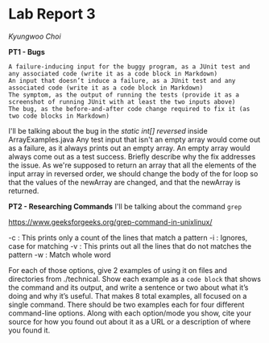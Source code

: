 # Lab Report 3 
*Kyungwoo Choi*  

**PT1 - Bugs**

    A failure-inducing input for the buggy program, as a JUnit test and any associated code (write it as a code block in Markdown)
    An input that doesn’t induce a failure, as a JUnit test and any associated code (write it as a code block in Markdown)
    The symptom, as the output of running the tests (provide it as a screenshot of running JUnit with at least the two inputs above)
    The bug, as the before-and-after code change required to fix it (as two code blocks in Markdown)
I'll be talking about the bug in the *static int[] reversed* inside ArrayExamples.java
Any test input that isn't an empty array would come out as a failure, as it always prints out an empty array. An empty array would always come out as a test success.
    Briefly describe why the fix addresses the issue.
As we're supposed to return an array that all the elements of the input array in reversed order, we should change the body of the for loop so that the values of the newArray are changed, and that the newArray is returned.

**PT2 - Researching Commands**
I'll be talking about the command `grep`

https://www.geeksforgeeks.org/grep-command-in-unixlinux/

-c : This prints only a count of the lines that match a pattern
-i : Ignores, case for matching
-v : This prints out all the lines that do not matches the pattern
-w : Match whole word

For each of those options, give 2 examples of using it on files and directories from ./technical. Show each example as a `code block` that shows the command and its output, and write a sentence or two about what it’s doing and why it’s useful.
That makes 8 total examples, all focused on a single command. There should be two examples each for four different command-line options.
Along with each option/mode you show, cite your source for how you found out about it as a URL or a description of where you found it.
